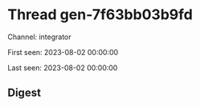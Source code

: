# Thread gen-7f63bb03b9fd
Channel: integrator

First seen: 2023-08-02 00:00:00

Last seen: 2023-08-02 00:00:00

## Digest


